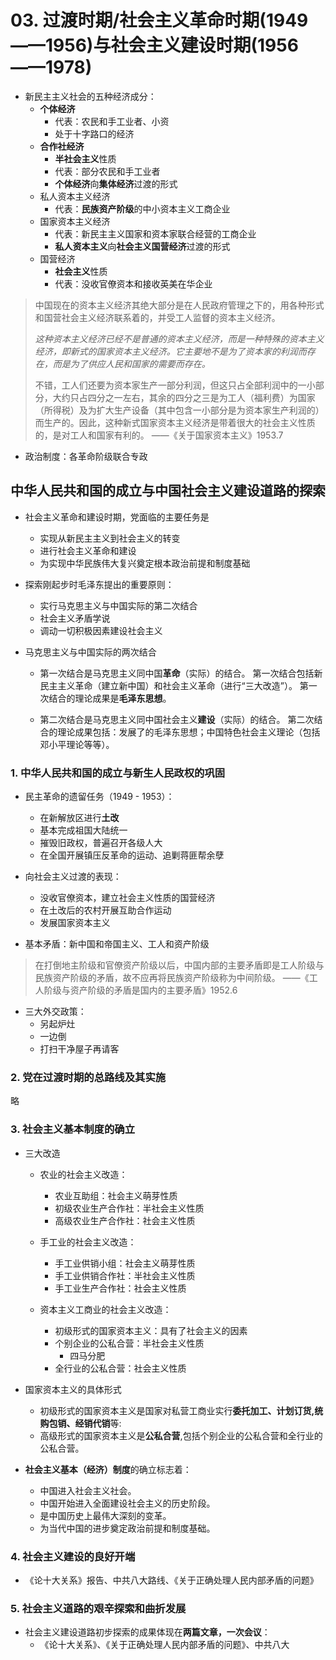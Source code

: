 # 03. 过渡时期/社会主义革命时期(1949——1956)与社会主义建设时期(1956——1978)
* 新民主主义社会的五种经济成分：
    * **个体经济**
        * 代表：农民和手工业者、小资 
        * 处于十字路口的经济
    * **合作社经济**
        * **半社会主义**性质
        * 代表：部分农民和手工业者
        * **个体经济**向**集体经济**过渡的形式
    * 私人资本主义经济
        * 代表：**民族资产阶级**的中小资本主义工商企业
    * 国家资本主义经济
        * 代表：新民主主义国家和资本家联合经营的工商企业
        * **私人资本主义**向**社会主义国营经济**过渡的形式
    * 国营经济
        * **社会主义**性质
        * 代表：没收官僚资本和接收英美在华企业

> 中国现在的资本主义经济其绝大部分是在人民政府管理之下的，用各种形式和国营社会主义经济联系着的，并受工人监督的资本主义经济。
> 
> *这种资本主义经济已经不是普通的资本主义经济，而是一种特殊的资本主义经济，即新式的国家资本主义经济。它主要地不是为了资本家的利润而存在，而是为了供应人民和国家的需要而存在。*
> 
> 不错，工人们还要为资本家生产一部分利润，但这只占全部利润中的一小部分，大约只占四分之一左右，其余的四分之三是为工人（福利费）为国家（所得税）及为扩大生产设备（其中包含一小部分是为资本家生产利润的）而生产的。因此，这种新式国家资本主义经济是带着很大的社会主义性质的，是对工人和国家有利的。
> ——《关于国家资本主义》1953.7

* 政治制度：各革命阶级联合专政

## 中华人民共和国的成立与中国社会主义建设道路的探索

* 社会主义革命和建设时期，党面临的主要任务是
    * 实现从新民主主义到社会主义的转变
    * 进行社会主义革命和建设
    * 为实现中华民族伟大复兴奠定根本政治前提和制度基础

* 探索刚起步时毛泽东提出的重要原则：
    * 实行马克思主义与中国实际的第二次结合
    * 社会主义矛盾学说
    * 调动一切积极因素建设社会主义

* 马克思主义与中国实际的两次结合
    * 第一次结合是马克思主义同中国**革命**（实际）的结合。
    第一次结合包括新民主主义革命（建立新中国）和社会主义革命（进行“三大改造”）。
    第一次结合的理论成果是**毛泽东思想**。

    * 第二次结合是马克思主义同中国社会主义**建设**（实际）的结合。
    第二次结合的理论成果包括：发展了的毛泽东思想；中国特色社会主义理论（包括邓小平理论等等）。


### 1. 中华人民共和国的成立与新生人民政权的巩固

* 民主革命的遗留任务（1949 - 1953）：
    * 在新解放区进行**土改**
    * 基本完成祖国大陆统一
    * 摧毁旧政权，普遍召开各级人大
    * 在全国开展镇压反革命的运动、追剿蒋匪帮余孽

* 向社会主义过渡的表现：
    * 没收官僚资本，建立社会主义性质的国营经济
    * 在土改后的农村开展互助合作运动
    * 发展国家资本主义

* 基本矛盾：新中国和帝国主义、工人和资产阶级
> 在打倒地主阶级和官僚资产阶级以后，中国内部的主要矛盾即是工人阶级与民族资产阶级的矛盾，故不应再将民族资产阶级称为中间阶级。
> ——《工人阶级与资产阶级的矛盾是国内的主要矛盾》1952.6

* 三大外交政策：
    * 另起炉灶
    * 一边倒
    * 打扫干净屋子再请客

### 2. 党在过渡时期的总路线及其实施
略
### 3. 社会主义基本制度的确立
* 三大改造
    * 农业的社会主义改造：
        * 农业互助组：社会主义萌芽性质
        * 初级农业生产合作社：半社会主义性质
        * 高级农业生产合作社：社会主义性质

    * 手工业的社会主义改造：
        * 手工业供销小组：社会主义萌芽性质
        * 手工业供销合作社：半社会主义性质
        * 手工业生产合作社：社会主义性质

    * 资本主义工商业的社会主义改造：
        * 初级形式的国家资本主义：具有了社会主义的因素
        * 个别企业的公私合营：半社会主义性质
            * 四马分肥
        * 全行业的公私合营：社会主义性质

* 国家资本主义的具体形式
    * 初级形式的国家资本主义是国家对私营工商业实行**委托加工、计划订货,统购包销、经销代销**等:
    * 高级形式的国家资本主义是**公私合营**,包括个别企业的公私合营和全行业的公私合营。

* **社会主义基本（经济）制度**的确立标志着：
    * 中国进入社会主义社会。
    * 中国开始进入全面建设社会主义的历史阶段。
    * 是中国历史上最伟大深刻的变革。
    * 为当代中国的进步奠定政治前提和制度基础。

### 4. 社会主义建设的良好开端

* 《论十大关系》报告、中共八大路线、《关于正确处理人民内部矛盾的问题》

### 5. 社会主义道路的艰辛探索和曲折发展

* 社会主义建设道路初步探索的成果体现在**两篇文章，一次会议**：
    * 《论十大关系》、《关于正确处理人民内部矛盾的问题》、中共八大